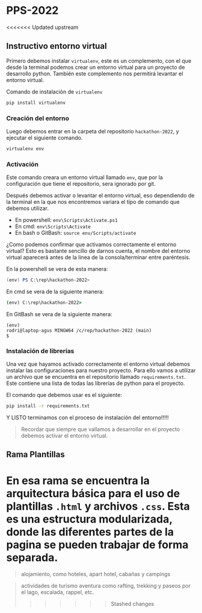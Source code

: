 # PPS-2022

<<<<<<< Updated upstream
## Instructivo entorno virtual

Primero debemos instalar `virtualenv`, este es un complemento, con el que desde la terminal podemos crear un entorno virtual para un proyecto de desarrollo python. También este complemento nos permitirá levantar el entorno virtual.

Comando de instalación de `virtualenv`

```bash
pip install virtualenv
```

### Creación del entorno

Luego debemos entrar en la carpeta del repositorio `hackathon-2022`, y ejecutar el siguiente comando.

```bash
virtualenv env
```

### Activación

Este comando creara un entorno virtual llamado `env`, que por la configuración que tiene el repositorio, sera ignorado por git.

Después debemos activar o levantar el entorno virtual, eso dependiendo de la terminal en la que nos encontremos variara el tipo de comando que debemos utilizar.

- En powershell:
    `env\Scripts\Activate.ps1`
- En cmd:
    `env\Scripts\Activate`
- En bash o GitBash:
    `source env/Scripts/activate`

¿Como podemos confirmar que activamos correctamente el entorno virtual?
Esto es bastante sencillo de darnos cuenta, el nombre del entorno virtual aparecerá antes de la linea de la consola/terminar entre paréntesis.

En la powershell se vera de esta manera:

```powershell
(env) PS C:\rep\hackathon-2022>
```

En cmd se vera de la siguiente manera:

```cmd
(env) C:\rep\hackathon-2022>
```

En GitBash se vera de la siguiente manera:

```gitbash
(env) 
rodri@laptop-agus MINGW64 /c/rep/hackathon-2022 (main)
$
```

### Instalación de librerías

Una vez que hayamos activado correctamente el entorno virtual debemos instalar las configuraciones para nuestro proyecto. Para ello vamos a utilizar un archivo que se encuentra en el repositorio llamado `requirements.txt`. Este contiene una lista de todas las librerías de python para el proyecto.

El comando que debemos usar es el siguiente:

```bash
pip install -r requirements.txt
```

Y LISTO terminamos con el proceso de instalación del entorno!!!!!

> Recordar que siempre que vallamos a desarrollar en el proyecto debemos activar el entorno virtual.

## Rama Plantillas

En esa rama se encuentra la arquitectura básica para el uso de plantillas `.html` y archivos `.css`. Esta es una estructura modularizada, donde las diferentes partes de la pagina se pueden trabajar de forma separada.
=======
>alojamiento, como hoteles, apart hotel, cabañas y campings

>actividades de turismo aventura como rafting, trekking y paseos por el lago,  escalada, rappel, etc. 
>>>>>>> Stashed changes
